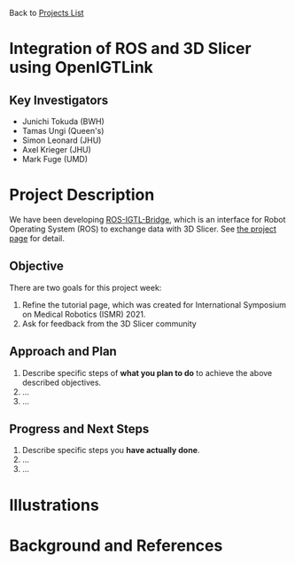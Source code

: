 Back to [Projects List](../../README.md#ProjectsList)

# Integration of ROS and 3D Slicer using OpenIGTLink

## Key Investigators

- Junichi Tokuda (BWH)
- Tamas Ungi (Queen's)
- Simon Leonard (JHU)
- Axel Krieger (JHU)
- Mark Fuge (UMD)

# Project Description

We have been developing [ROS-IGTL-Bridge](https://rosmed.github.io), which is an interface for Robot Operating System (ROS) to exchange data with 3D Slicer.
See [the project page](https://rosmed.github.io) for detail.

## Objective

There are two goals for this project week:

1. Refine the tutorial page, which was created for International Symposium on Medical Robotics (ISMR) 2021. 
1. Ask for feedback from the 3D Slicer community

## Approach and Plan

<!-- Describe here HOW you would like to achieve the objectives stated above. -->

1. Describe specific steps of **what you plan to do** to achieve the above described objectives.
1. ...
1. ...

## Progress and Next Steps

<!-- Update this section as you make progress, describing of what you have ACTUALLY DONE. If there are specific steps that you could not complete then you can describe them here, too. -->

1. Describe specific steps you **have actually done**.
1. ...
1. ...

# Illustrations

<!-- Add pictures and links to videos that demonstrate what has been accomplished.
![Description of picture](Example2.jpg)
![Some more images](Example2.jpg)
-->

# Background and References

<!-- If you developed any software, include link to the source code repository. If possible, also add links to sample data, and to any relevant publications. -->
